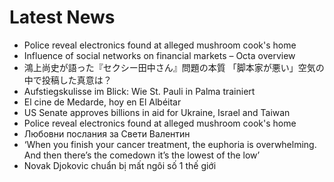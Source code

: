 # Latest News
-  Police reveal electronics found at alleged mushroom cook's home
-  Influence of social networks on financial markets – Octa overview
-  鴻上尚史が語った『セクシー田中さん』問題の本質 「脚本家が悪い」空気の中で投稿した真意は？
-  Aufstiegskulisse im Blick: Wie St. Pauli in Palma trainiert
-  El cine de Medarde, hoy en El Albéitar
-  US Senate approves billions in aid for Ukraine, Israel and Taiwan
-  Police reveal electronics found at alleged mushroom cook's home
-  Любовни послания за Свети Валентин
-  ‘When you finish your cancer treatment, the euphoria is overwhelming. And then there’s the comedown it’s the lowest of the low’
-  Novak Djokovic chuẩn bị mất ngôi số 1 thế giới
